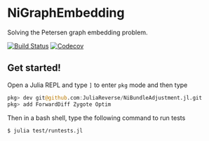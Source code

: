 # NiGraphEmbedding

Solving the Petersen graph embedding problem.

[![Build Status](https://travis-ci.com/JuliaReverse/NiGraphEmbedding.jl.svg?branch=master)](https://travis-ci.com/JuliaReverse/NiGraphEmbedding.jl)
[![Codecov](https://codecov.io/gh/JuliaReverse/NiGraphEmbedding.jl/branch/master/graph/badge.svg)](https://codecov.io/gh/JuliaReverse/NiGraphEmbedding.jl)

## Get started!

Open a Julia REPL and type `]` to enter `pkg` mode and then type
```julia pkg
pkg> dev git@github.com:JuliaReverse/NiBundleAdjustment.jl.git
pkg> add ForwardDiff Zygote Optim
```

Then in a bash shell, type the following command to run tests
```bash
$ julia test/runtests.jl
```
